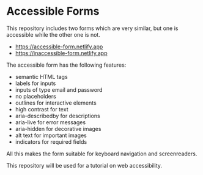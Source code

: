 # Accessible Forms

This repository includes two forms which are very similar, but one is accessible while the other one is not.

-   https://accessible-form.netlify.app
-   https://inaccessible-form.netlify.app

The accessible form has the following features:

-   semantic HTML tags
-   labels for inputs
-   inputs of type email and password
-   no placeholders
-   outlines for interactive elements
-   high contrast for text
-   aria-describedby for descriptions
-   aria-live for error messages
-   aria-hidden for decorative images
-   alt text for important images
-   indicators for required fields

All this makes the form suitable for keyboard navigation and screenreaders.

This repository will be used for a tutorial on web accessibility.

